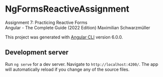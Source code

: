 # NgFormsReactiveAssignment

Assignment 7: Practicing Reactive Forms  
Angular - The Complete Guide (2022 Edition)
Maximilian Schwarzmüller

This project was generated with [Angular CLI](https://github.com/angular/angular-cli) version 6.0.0.

## Development server

Run `ng serve` for a dev server. Navigate to `http://localhost:4200/`. The app will automatically reload if you change any of the source files.